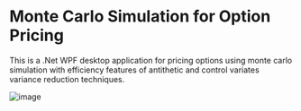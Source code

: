 # Monte Carlo Simulation for Option Pricing

This is a .Net WPF desktop application for pricing options using monte carlo simulation with efficiency features of antithetic and control variates variance reduction techniques. 

![image](https://user-images.githubusercontent.com/12473437/115973919-2dbe9a00-a51e-11eb-8f96-0180656724f3.png)
